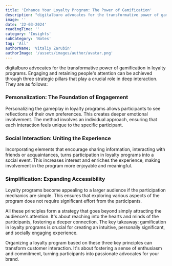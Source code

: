 ```yaml
---
title: 'Enhance Your Loyalty Program: The Power of Gamification'
description: "digitalburo advocates for the transformative power of gamification in loyalty programs. Engaging and retaining people's attention can be achieved through three strategic pillars that play a crucial role in deep interaction."
image: ''
date: '22-03-2024'
readingTime: ''
category: 'Insights'
subCategory: 'Notes'
tag: 'All'
authorName: 'Vitaliy Zarubin'
authorImage: '/assets/images/author/avatar.png'
---
```


digitalburo advocates for the transformative power of gamification in loyalty programs. Engaging and retaining people's attention can be achieved through three strategic pillars that play a crucial role in deep interaction. They are as follows:

### Personalization: The Foundation of Engagement

Personalizing the gameplay in loyalty programs allows participants to see reflections of their own preferences. This creates deeper emotional involvement. The method involves an individual approach, ensuring that each interaction feels unique to the specific participant.

### Social Interaction: Uniting the Experience

Incorporating elements that encourage sharing information, interacting with friends or acquaintances, turns participation in loyalty programs into a social event. This increases interest and enriches the experience, making involvement in the program more enjoyable and meaningful.

### Simplification: Expanding Accessibility

Loyalty programs become appealing to a larger audience if the participation mechanics are simple. This ensures that exploring various aspects of the program does not require significant effort from the participants.

All these principles form a strategy that goes beyond simply attracting the audience's attention. It's about reaching into the hearts and minds of the participants, fostering a deeper connection. The key takeaway: gamification in loyalty programs is crucial for creating an intuitive, personally significant, and socially engaging experience.

Organizing a loyalty program based on these three key principles can transform customer interaction. It's about fostering a sense of enthusiasm and commitment, turning participants into passionate advocates for your brand.
